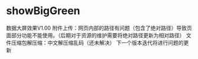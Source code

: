 # showBigGreen
数据大屏效果V1.00
附件上传：网页内部的路径有问题（包含了绝对路径）导致页面部分功能不能使用。（后期对于资源的维护需要将绝对路径更新为相对路径）
文件压缩包解压缩：中文解压缩乱码（还未解决）
下一个版本迭代将进行问题的更新
